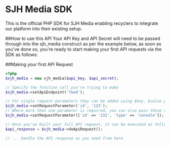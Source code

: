# SJH Media SDK
This is the official PHP SDK for SJH Media enabling recyclers to integrate our platform into their existing setup.

##How to use this API
Your API Key and API Secret will need to be passed through into the sjh_media construct as per the example below, as soon as you've done so, you're ready to start making your first API requests via the SDK as follows:

##Making your first API Request
```php
<?php
$sjh_media = new sjh_media($api_key, $api_secret);

// Specify the function call you're trying to make
$sjh_media->setApiEndpoint('feed');

// For single request parameters they can be added using $key, $value parameters passed to setRequestParameter():
$sjh_media->setRequestParameter('id', '123');
// Where more than one parameter is required, you can also pass these all through in one hit using an array as follows:
$sjh_media->setRequestParameter(['id' => '132', 'type' => 'console']);

// Once you've built your full API request, it can be executed as follows:
$api_response = $sjh_media->doApiRequest();

// ... Handle the API response as you need from here
```

